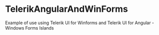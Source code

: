 # TelerikAngularAndWinForms
Example of use using Telerik UI for Winforms and Telerik UI for Angular - Windows Forms Islands
